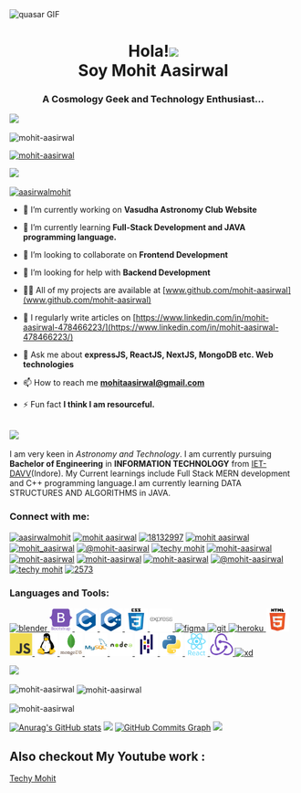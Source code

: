 <div style="align: center">
<img src="https://github.com/Mohit-Aasirwal/Mohit-Aasirwal/blob/main/BH_AccretionDisk_Sim_Banner_360.gif" alt='quasar GIF' >
</div>

<h1 align="center">Hola!<img src="https://user-images.githubusercontent.com/18350557/176309783-0785949b-9127-417c-8b55-ab5a4333674e.gif"><br> Soy Mohit Aasirwal</h1>
<h3 align="center">A Cosmology Geek and Technology Enthusiast...</h3>
<img src="https://raw.githubusercontent.com/andreasbm/readme/master/assets/lines/water.png">
<p align="left"> <img src="https://komarev.com/ghpvc/?username=mohit-aasirwal&label=Profile%20views&color=0e75b6&style=flat" alt="mohit-aasirwal" /> </p>

<p align="left"> <a href="https://github.com/ryo-ma/github-profile-trophy"><img src="https://github-profile-trophy.vercel.app/?username=mohit-aasirwal" alt="mohit-aasirwal" /></a> </p>
<img src="https://raw.githubusercontent.com/andreasbm/readme/master/assets/lines/water.png">
<p align="left"> <a href="https://twitter.com/aasirwalmohit" target="blank"><img src="https://img.shields.io/twitter/follow/aasirwalmohit?logo=twitter&style=for-the-badge" alt="aasirwalmohit" /></a> </p>

- 🔭 I’m currently working on **Vasudha Astronomy Club Website**

- 🌱 I’m currently learning **Full-Stack Development and JAVA programming language.**

- 👯 I’m looking to collaborate on **Frontend Development**

- 🤝 I’m looking for help with **Backend Development**

- 👨‍💻 All of my projects are available at [www.github.com/mohit-aasirwal](www.github.com/mohit-aasirwal)

- 📝 I regularly write articles on [https://www.linkedin.com/in/mohit-aasirwal-478466223/](https://www.linkedin.com/in/mohit-aasirwal-478466223/)

- 💬 Ask me about **expressJS, ReactJS, NextJS, MongoDB etc. Web technologies**

- 📫 How to reach me **mohitaasirwal@gmail.com**

- ⚡ Fun fact **I think I am resourceful.**
<br>
<img src="https://raw.githubusercontent.com/andreasbm/readme/master/assets/lines/water.png">
<p>
  I am very keen in <em>Astronomy and Technology</em>.
  I am currently pursuing <strong>Bachelor of Engineering</strong> in  <b>INFORMATION TECHNOLOGY</b> from <u>IET-DAVV</u>(Indore).
My Current learnings include Full Stack MERN development and C++ programming language.I am currently learning DATA STRUCTURES AND ALGORITHMS in JAVA.

</p>
<h3 align="left">Connect with me:</h3>
<p align="left">
<a href="https://twitter.com/aasirwalmohit" target="blank"><img align="center" src="https://raw.githubusercontent.com/rahuldkjain/github-profile-readme-generator/master/src/images/icons/Social/twitter.svg" alt="aasirwalmohit" height="30" width="40" /></a>
<a href="https://linkedin.com/in/mohit aasirwal" target="blank"><img align="center" src="https://raw.githubusercontent.com/rahuldkjain/github-profile-readme-generator/master/src/images/icons/Social/linked-in-alt.svg" alt="mohit aasirwal" height="30" width="40" /></a>
<a href="https://stackoverflow.com/users/18132997" target="blank"><img align="center" src="https://raw.githubusercontent.com/rahuldkjain/github-profile-readme-generator/master/src/images/icons/Social/stack-overflow.svg" alt="18132997" height="30" width="40" /></a>
<a href="https://fb.com/mohit aasirwal" target="blank"><img align="center" src="https://raw.githubusercontent.com/rahuldkjain/github-profile-readme-generator/master/src/images/icons/Social/facebook.svg" alt="mohit aasirwal" height="30" width="40" /></a>
<a href="https://instagram.com/mohit_aasirwal" target="blank"><img align="center" src="https://raw.githubusercontent.com/rahuldkjain/github-profile-readme-generator/master/src/images/icons/Social/instagram.svg" alt="mohit_aasirwal" height="30" width="40" /></a>
<a href="https://medium.com/@mohit-aasirwal" target="blank"><img align="center" src="https://raw.githubusercontent.com/rahuldkjain/github-profile-readme-generator/master/src/images/icons/Social/medium.svg" alt="@mohit-aasirwal" height="30" width="40" /></a>
<a href="https://www.youtube.com/c/techy mohit" target="blank"><img align="center" src="https://raw.githubusercontent.com/rahuldkjain/github-profile-readme-generator/master/src/images/icons/Social/youtube.svg" alt="techy mohit" height="30" width="40" /></a>
<a href="https://www.codechef.com/users/mohit-aasirwal" target="blank"><img align="center" src="https://cdn.jsdelivr.net/npm/simple-icons@3.1.0/icons/codechef.svg" alt="mohit-aasirwal" height="30" width="40" /></a>
<a href="https://www.hackerrank.com/mohit-aasirwal" target="blank"><img align="center" src="https://raw.githubusercontent.com/rahuldkjain/github-profile-readme-generator/master/src/images/icons/Social/hackerrank.svg" alt="mohit-aasirwal" height="30" width="40" /></a>
<a href="https://codeforces.com/profile/mohit-aasirwal" target="blank"><img align="center" src="https://raw.githubusercontent.com/rahuldkjain/github-profile-readme-generator/master/src/images/icons/Social/codeforces.svg" alt="mohit-aasirwal" height="30" width="40" /></a>
<a href="https://www.leetcode.com/mohit-aasirwal" target="blank"><img align="center" src="https://raw.githubusercontent.com/rahuldkjain/github-profile-readme-generator/master/src/images/icons/Social/leet-code.svg" alt="mohit-aasirwal" height="30" width="40" /></a>
<a href="https://www.hackerearth.com/@mohit-aasirwal" target="blank"><img align="center" src="https://raw.githubusercontent.com/rahuldkjain/github-profile-readme-generator/master/src/images/icons/Social/hackerearth.svg" alt="@mohit-aasirwal" height="30" width="40" /></a>
<a href="https://auth.geeksforgeeks.org/user/techy mohit" target="blank"><img align="center" src="https://raw.githubusercontent.com/rahuldkjain/github-profile-readme-generator/master/src/images/icons/Social/geeks-for-geeks.svg" alt="techy mohit" height="30" width="40" /></a>
<a href="https://discord.gg/2573" target="blank"><img align="center" src="https://raw.githubusercontent.com/rahuldkjain/github-profile-readme-generator/master/src/images/icons/Social/discord.svg" alt="2573" height="30" width="40" /></a>
</p>

<h3 align="left">Languages and Tools:</h3>
<p align="left"> <a href="https://www.blender.org/" target="_blank" rel="noreferrer"> <img src="https://download.blender.org/branding/community/blender_community_badge_white.svg" alt="blender" width="40" height="40"/> </a> <a href="https://getbootstrap.com" target="_blank" rel="noreferrer"> <img src="https://raw.githubusercontent.com/devicons/devicon/master/icons/bootstrap/bootstrap-plain-wordmark.svg" alt="bootstrap" width="40" height="40"/> </a> <a href="https://www.cprogramming.com/" target="_blank" rel="noreferrer"> <img src="https://raw.githubusercontent.com/devicons/devicon/master/icons/c/c-original.svg" alt="c" width="40" height="40"/> </a> <a href="https://www.w3schools.com/cpp/" target="_blank" rel="noreferrer"> <img src="https://raw.githubusercontent.com/devicons/devicon/master/icons/cplusplus/cplusplus-original.svg" alt="cplusplus" width="40" height="40"/> </a> <a href="https://www.w3schools.com/css/" target="_blank" rel="noreferrer"> <img src="https://raw.githubusercontent.com/devicons/devicon/master/icons/css3/css3-original-wordmark.svg" alt="css3" width="40" height="40"/> </a> <a href="https://expressjs.com" target="_blank" rel="noreferrer"> <img src="https://raw.githubusercontent.com/devicons/devicon/master/icons/express/express-original-wordmark.svg" alt="express" width="40" height="40"/> </a> <a href="https://www.figma.com/" target="_blank" rel="noreferrer"> <img src="https://www.vectorlogo.zone/logos/figma/figma-icon.svg" alt="figma" width="40" height="40"/> </a> <a href="https://git-scm.com/" target="_blank" rel="noreferrer"> <img src="https://www.vectorlogo.zone/logos/git-scm/git-scm-icon.svg" alt="git" width="40" height="40"/> </a> <a href="https://heroku.com" target="_blank" rel="noreferrer"> <img src="https://www.vectorlogo.zone/logos/heroku/heroku-icon.svg" alt="heroku" width="40" height="40"/> </a> <a href="https://www.w3.org/html/" target="_blank" rel="noreferrer"> <img src="https://raw.githubusercontent.com/devicons/devicon/master/icons/html5/html5-original-wordmark.svg" alt="html5" width="40" height="40"/> </a> <a href="https://developer.mozilla.org/en-US/docs/Web/JavaScript" target="_blank" rel="noreferrer"> <img src="https://raw.githubusercontent.com/devicons/devicon/master/icons/javascript/javascript-original.svg" alt="javascript" width="40" height="40"/> </a> <a href="https://www.linux.org/" target="_blank" rel="noreferrer"> <img src="https://raw.githubusercontent.com/devicons/devicon/master/icons/linux/linux-original.svg" alt="linux" width="40" height="40"/> </a> <a href="https://www.mongodb.com/" target="_blank" rel="noreferrer"> <img src="https://raw.githubusercontent.com/devicons/devicon/master/icons/mongodb/mongodb-original-wordmark.svg" alt="mongodb" width="40" height="40"/> </a> <a href="https://www.mysql.com/" target="_blank" rel="noreferrer"> <img src="https://raw.githubusercontent.com/devicons/devicon/master/icons/mysql/mysql-original-wordmark.svg" alt="mysql" width="40" height="40"/> </a> <a href="https://nodejs.org" target="_blank" rel="noreferrer"> <img src="https://raw.githubusercontent.com/devicons/devicon/master/icons/nodejs/nodejs-original-wordmark.svg" alt="nodejs" width="40" height="40"/> </a> <a href="https://pandas.pydata.org/" target="_blank" rel="noreferrer"> <img src="https://raw.githubusercontent.com/devicons/devicon/2ae2a900d2f041da66e950e4d48052658d850630/icons/pandas/pandas-original.svg" alt="pandas" width="40" height="40"/> </a> <a href="https://www.python.org" target="_blank" rel="noreferrer"> <img src="https://raw.githubusercontent.com/devicons/devicon/master/icons/python/python-original.svg" alt="python" width="40" height="40"/> </a> <a href="https://reactjs.org/" target="_blank" rel="noreferrer"> <img src="https://raw.githubusercontent.com/devicons/devicon/master/icons/react/react-original-wordmark.svg" alt="react" width="40" height="40"/> </a> <a href="https://redux.js.org" target="_blank" rel="noreferrer"> <img src="https://raw.githubusercontent.com/devicons/devicon/master/icons/redux/redux-original.svg" alt="redux" width="40" height="40"/> </a> <a href="https://www.adobe.com/products/xd.html" target="_blank" rel="noreferrer"> <img src="https://cdn.worldvectorlogo.com/logos/adobe-xd.svg" alt="xd" width="40" height="40"/> </a> </p>
<img src="https://raw.githubusercontent.com/andreasbm/readme/master/assets/lines/water.png">
<p><img align="left" src="https://github-readme-stats.vercel.app/api/top-langs?username=mohit-aasirwal&show_icons=true&locale=en&layout=compact" alt="mohit-aasirwal" /></p>

<p>&nbsp;<img align="center" src="https://github-readme-stats.vercel.app/api?username=mohit-aasirwal&show_icons=true&locale=en" alt="mohit-aasirwal" /></p>

<p><img align="center" src="https://github-readme-streak-stats.herokuapp.com/?user=mohit-aasirwal&" alt="mohit-aasirwal" /></p>

[![Anurag's GitHub stats](https://github-readme-stats.vercel.app/api?username=mohit-aasirwal)](https://github.com/anuraghazra/github-readme-stats)
<img src="https://raw.githubusercontent.com/andreasbm/readme/master/assets/lines/water.png">
<a href="http://www.github.com/Mohit-Aasirwal"><img src="https://activity-graph.herokuapp.com/graph?username=Mohit-Aasirwal&bg_color=1c1917&color=ffffff&line=0891b2&point=ffffff&area_color=1c1917&area=true&hide_border=true&custom_title=GitHub%20Commits%20Graph" alt="GitHub Commits Graph" /></a>
<img src="https://raw.githubusercontent.com/andreasbm/readme/master/assets/lines/water.png">
<h2>Also checkout My Youtube work :</h2>
<a href="https://www.youtube.com/channel/UCj_0k9FSTb8Wzz60Mqlbc6A" alt="Techy Mohit">Techy Mohit</a>


<!--
**Mohit-Aasirwal/Mohit-Aasirwal** is a ✨ _special_ ✨ repository because its `README.md` (this file) appears on your GitHub profile.

Here are some ideas to get you started:

- 🔭 I’m currently working on ...
- 🌱 I’m currently learning ...
- 👯 I’m looking to collaborate on ...
- 🤔 I’m looking for help with ...
- 💬 Ask me about ...
- 📫 How to reach me: ...
- 😄 Pronouns: ...
- ⚡ Fun fact: ...
-->
